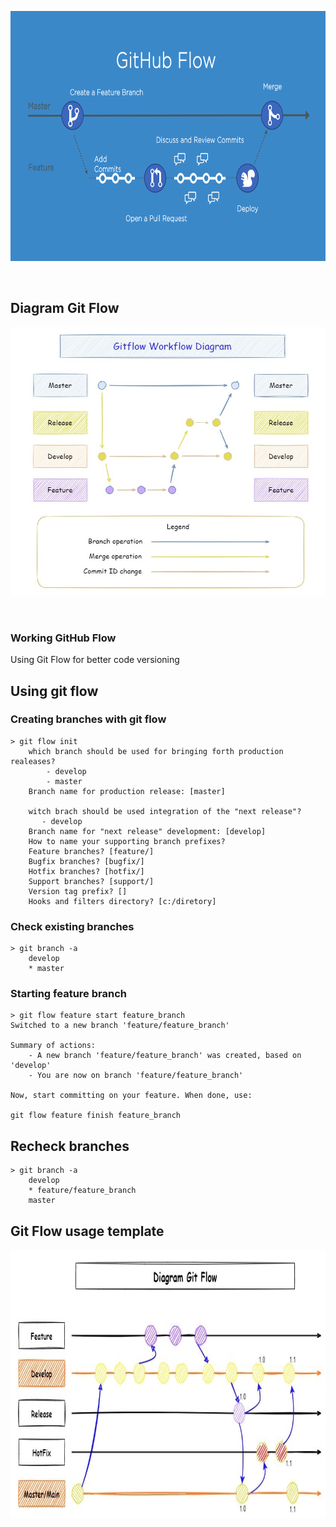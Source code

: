 <p align="center">
  <a href="https://docs.github.com/en/get-started/quickstart/github-flow">
    <img alt="logogithubflow" src="https://github.com/alepmedeiros/laughing-succotash/blob/master/public/githubflow.png" width="980" height="400">
  </a>  
</p><br>


## Diagram Git Flow

<p align="center">
  <a href="https://github.com/alepmedeiros/laughing-succotash/blob/master/public/git-release-branch.jpg">
    <img alt="diagram" src="https://github.com/alepmedeiros/laughing-succotash/blob/master/public/git-release-branch.jpg" width="860" height="430">
  </a>  
</p><br>

### Working GitHub Flow 
Using Git Flow for better code versioning

## Using git flow

### Creating branches with git flow

    > git flow init
        which branch should be used for bringing forth production realeases?
            - develop
            - master
        Branch name for production release: [master]

        witch brach should be used integration of the "next release"?
           - develop
        Branch name for "next release" development: [develop]
        How to name your supporting branch prefixes?
        Feature branches? [feature/]
        Bugfix branches? [bugfix/]
        Hotfix branches? [hotfix/]
        Support branches? [support/]
        Version tag prefix? []
        Hooks and filters directory? [c:/diretory]

### Check existing branches

    > git branch -a
        develop
        * master

### Starting feature branch

    > git flow feature start feature_branch
    Switched to a new branch 'feature/feature_branch'

    Summary of actions:
        - A new branch 'feature/feature_branch' was created, based on 'develop'
        - You are now on branch 'feature/feature_branch'

    Now, start committing on your feature. When done, use:

    git flow feature finish feature_branch

## Recheck branches

    > git branch -a
        develop
        * feature/feature_branch
        master

## Git Flow usage template

<p align="center">
  <a href="https://github.com/alepmedeiros/laughing-succotash/blob/develop/public/new-diagram-gitflow.jpg">
    <img alt="template" src="https://github.com/alepmedeiros/laughing-succotash/blob/develop/public/new-diagram-gitflow.jpg" width="860" height="430">
  </a>  
</p><br>
